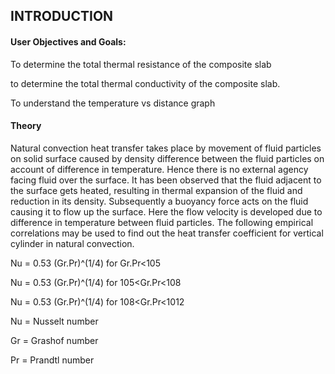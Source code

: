 ## INTRODUCTION<br>

#### User Objectives and Goals:

To determine the total thermal resistance of the composite slab

to determine the total thermal conductivity of the composite slab.

To understand the temperature vs distance graph



#### Theory
Natural convection heat transfer takes place by movement of fluid particles
on solid surface caused by density difference between the fluid particles on
account of difference in temperature. Hence there is no external agency facing
fluid over the surface. It has been observed that the fluid adjacent to the surface
gets heated, resulting in thermal expansion of the fluid and reduction in its density.
Subsequently a buoyancy force acts on the fluid causing it to flow up the surface.
Here the flow velocity is developed due to difference in temperature between fluid
particles.
The following empirical correlations may be used to find out the heat
transfer coefficient for vertical cylinder in natural convection.


Nu = 0.53 (Gr.Pr)^(1/4) for Gr.Pr<105

Nu = 0.53 (Gr.Pr)^(1/4) for 105<Gr.Pr<108

Nu = 0.53 (Gr.Pr)^(1/4) for 108<Gr.Pr<1012

Nu = Nusselt number

Gr = Grashof number

Pr = Prandtl number 
